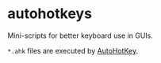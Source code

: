 # autohotkeys
Mini-scripts for better keyboard use in GUIs.

`*.ahk` files are executed by [AutoHotKey](https://autohotkey.com/).
